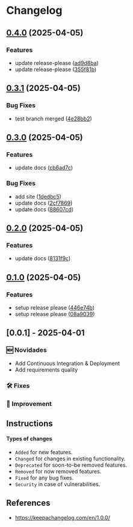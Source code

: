 # Changelog

## [0.4.0](https://github.com/acnaweb/python/compare/v0.3.1...v0.4.0) (2025-04-05)


### Features

* update release-please ([ad9d8ba](https://github.com/acnaweb/python/commit/ad9d8bae6a7ddb8d0a16cf9963a2ad12b4bf9938))
* update release-please ([355f81b](https://github.com/acnaweb/python/commit/355f81b16067dc3c002d55834eac07826aaf4445))

## [0.3.1](https://github.com/acnaweb/python/compare/v0.3.0...v0.3.1) (2025-04-05)


### Bug Fixes

* test branch merged ([4e28bb2](https://github.com/acnaweb/python/commit/4e28bb2148f028f7b56ed5ad40b34574a2a531c6))

## [0.3.0](https://github.com/acnaweb/python/compare/v0.2.0...v0.3.0) (2025-04-05)


### Features

* update docs ([cb6ad7c](https://github.com/acnaweb/python/commit/cb6ad7cd1fe2d2c6a46ccbb601d4461feba832dc))


### Bug Fixes

* add site ([1dedbc5](https://github.com/acnaweb/python/commit/1dedbc52b63b0101f4151a05d1c3ec5ec3c51d36))
* update docs ([2cf7869](https://github.com/acnaweb/python/commit/2cf7869bec15c094a45816260b6ef0bf81292195))
* update docs ([88607cd](https://github.com/acnaweb/python/commit/88607cdb5c809b6275e45b2eac29e060f8a9f097))

## [0.2.0](https://github.com/acnaweb/python/compare/v0.1.0...v0.2.0) (2025-04-05)


### Features

* update docs ([8131f9c](https://github.com/acnaweb/python/commit/8131f9c5c80029fc4f88445990cc15df24f23f85))

## [0.1.0](https://github.com/acnaweb/python/compare/v0.0.1...v0.1.0) (2025-04-05)


### Features

* setup release please ([446e74b](https://github.com/acnaweb/python/commit/446e74b055913159e77a98693615dff4afd67e3c))
* setup release please ([08a9039](https://github.com/acnaweb/python/commit/08a9039036bd69e11920b42d9222a85a8902456c))

## [0.0.1] - 2025-04-01

### 🆕 Novidades

- Add Continuous Integration & Deployment
- Add requirements quality

### 🛠️ Fixes

### 🔧 Improvement

## Instructions

#### Types of changes

- ```Added``` for new features.
- ```Changed``` for changes in existing functionality.
- ```Deprecated``` for soon-to-be removed features.
- ```Removed``` for now removed features.
- ```Fixed``` for any bug fixes.
- ```Security``` in case of vulnerabilities.


## References

- https://keepachangelog.com/en/1.0.0/
